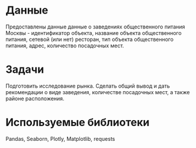 # Данные
Предоставлены данные данные о заведениях общественного питания Москвы - идентификатор объекта, название объекта общественного питания, сетевой (или нет) ресторан, тип объекта общественного питания, адрес, количество посадочных мест.
# Задачи
Подготовить исследование рынка. Сделать общий вывод и дать рекомендации о виде заведения, количестве посадочных мест, а также районе расположения. 
# Используемые библиотеки
Pandas, Seaborn, Plotly, Matplotlib, requests
